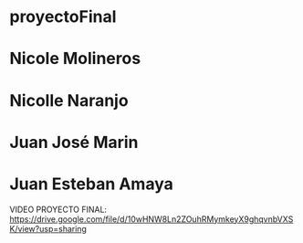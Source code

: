 # proyectoFinal
# Nicole Molineros
# Nicolle Naranjo
# Juan José Marin
# Juan Esteban Amaya
VIDEO PROYECTO FINAL: https://drive.google.com/file/d/10wHNW8Ln2ZOuhRMymkeyX9ghqvnbVXSK/view?usp=sharing
